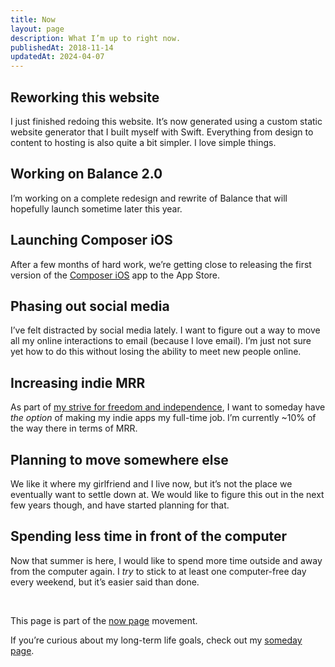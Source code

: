 ```yaml
---
title: Now
layout: page
description: What I’m up to right now.
publishedAt: 2018-11-14
updatedAt: 2024-04-07
---
```


## Reworking this website

I just finished redoing this website. It’s now generated using a custom static website generator that I built myself with Swift. Everything from design to content to hosting is also quite a bit simpler. I love simple things.

## Working on Balance 2.0

I’m working on a complete redesign and rewrite of Balance that will hopefully launch sometime later this year.

## Launching Composer iOS

After a few months of hard work, we’re getting close to releasing the first version of the [Composer iOS](https://www.composer.trade/ios) app to the App Store.

## Phasing out social media

I’ve felt distracted by social media lately. I want to figure out a way to move all my online interactions to email (because I love email). I’m just not sure yet how to do this without losing the ability to meet new people online.

## Increasing indie MRR

As part of [my strive for freedom and independence](/someday/), I want to someday have _the option_ of making my indie apps my full-time job. I’m currently ~10% of the way there in terms of MRR.

## Planning to move somewhere else

We like it where my girlfriend and I live now, but it’s not the place we eventually want to settle down at. We would like to figure this out in the next few years though, and have started planning for that.

## Spending less time in front of the computer

Now that summer is here, I would like to spend more time outside and away from the computer again. I _try_ to stick to at least one computer-free day every weekend, but it’s easier said than done.

<br/>
<p class="callout">This page is part of the <a href="https://nownownow.com">now page</a> movement.</p>
<p class="callout">If you’re curious about my long-term life goals, check out my <a href="/someday/">someday page</a>.</p>
